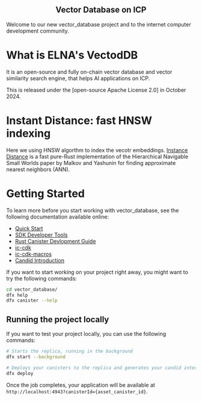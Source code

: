 <h2 align="center">
  Vector Database on ICP
</h2>

Welcome to our new vector_database project and to the internet computer development community. 

# What is ELNA's VectodDB

It is an open-source and fully on-chain vector database and vector similarity search engine, that helps AI applications on ICP. 

This is released under the [open-source Apache License 2.0] in October 2024.


# Instant Distance: fast HNSW indexing
Here we using HNSW algorthm to index the vecotr embeddings. [Instance Distance](https://github.com/instant-labs/instant-distance) is a fast pure-Rust implementation of the Hierarchical Navigable Small Worlds paper by Malkov and Yashunin for finding approximate nearest neighbors (ANN).


# Getting Started
To learn more before you start working with vector_database, see the following documentation available online:

- [Quick Start](https://internetcomputer.org/docs/quickstart/quickstart-intro)
- [SDK Developer Tools](https://internetcomputer.org/docs/developers-guide/sdk-guide)
- [Rust Canister Devlopment Guide](https://internetcomputer.org/docs/rust-guide/rust-intro)
- [ic-cdk](https://docs.rs/ic-cdk)
- [ic-cdk-macros](https://docs.rs/ic-cdk-macros)
- [Candid Introduction](https://internetcomputer.org/docs/candid-guide/candid-intro)


If you want to start working on your project right away, you might want to try the following commands:

```bash
cd vector_database/
dfx help
dfx canister --help
```

## Running the project locally

If you want to test your project locally, you can use the following commands:

```bash
# Starts the replica, running in the background
dfx start --background

# Deploys your canisters to the replica and generates your candid interface
dfx deploy
```

Once the job completes, your application will be available at `http://localhost:4943?canisterId={asset_canister_id}`.

